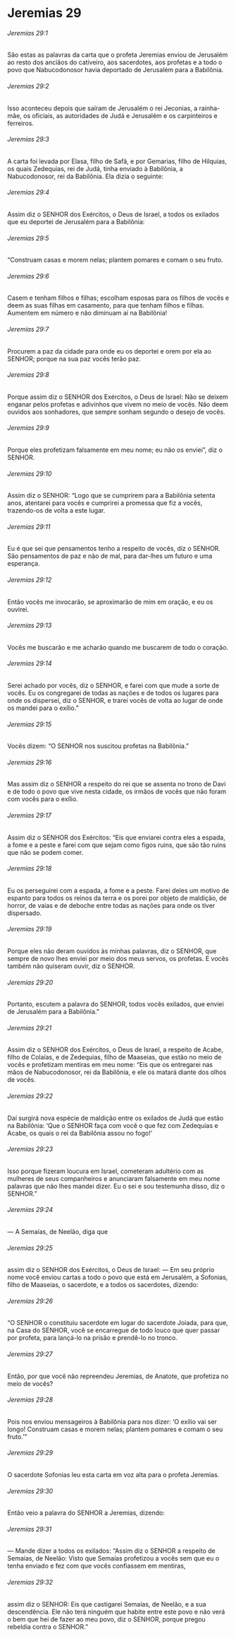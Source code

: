 # Jeremias 29

###### Jeremias 29:1

São estas as palavras da carta que o profeta Jeremias enviou de Jerusalém ao resto dos anciãos do cativeiro, aos sacerdotes, aos profetas e a todo o povo que Nabucodonosor havia deportado de Jerusalém para a Babilônia.

###### Jeremias 29:2

Isso aconteceu depois que saíram de Jerusalém o rei Jeconias, a rainha-mãe, os oficiais, as autoridades de Judá e Jerusalém e os carpinteiros e ferreiros.

###### Jeremias 29:3

A carta foi levada por Elasa, filho de Safã, e por Gemarias, filho de Hilquias, os quais Zedequias, rei de Judá, tinha enviado à Babilônia, a Nabucodonosor, rei da Babilônia. Ela dizia o seguinte:

###### Jeremias 29:4

Assim diz o SENHOR dos Exércitos, o Deus de Israel, a todos os exilados que eu deportei de Jerusalém para a Babilônia:

###### Jeremias 29:5

“Construam casas e morem nelas; plantem pomares e comam o seu fruto.

###### Jeremias 29:6

Casem e tenham filhos e filhas; escolham esposas para os filhos de vocês e deem as suas filhas em casamento, para que tenham filhos e filhas. Aumentem em número e não diminuam aí na Babilônia!

###### Jeremias 29:7

Procurem a paz da cidade para onde eu os deportei e orem por ela ao SENHOR; porque na sua paz vocês terão paz.

###### Jeremias 29:8

Porque assim diz o SENHOR dos Exércitos, o Deus de Israel: Não se deixem enganar pelos profetas e adivinhos que vivem no meio de vocês. Não deem ouvidos aos sonhadores, que sempre sonham segundo o desejo de vocês.

###### Jeremias 29:9

Porque eles profetizam falsamente em meu nome; eu não os enviei”, diz o SENHOR.

###### Jeremias 29:10

Assim diz o SENHOR: “Logo que se cumprirem para a Babilônia setenta anos, atentarei para vocês e cumprirei a promessa que fiz a vocês, trazendo-os de volta a este lugar.

###### Jeremias 29:11

Eu é que sei que pensamentos tenho a respeito de vocês, diz o SENHOR. São pensamentos de paz e não de mal, para dar-lhes um futuro e uma esperança.

###### Jeremias 29:12

Então vocês me invocarão, se aproximarão de mim em oração, e eu os ouvirei.

###### Jeremias 29:13

Vocês me buscarão e me acharão quando me buscarem de todo o coração.

###### Jeremias 29:14

Serei achado por vocês, diz o SENHOR, e farei com que mude a sorte de vocês. Eu os congregarei de todas as nações e de todos os lugares para onde os dispersei, diz o SENHOR, e trarei vocês de volta ao lugar de onde os mandei para o exílio.”

###### Jeremias 29:15

Vocês dizem: “O SENHOR nos suscitou profetas na Babilônia.”

###### Jeremias 29:16

Mas assim diz o SENHOR a respeito do rei que se assenta no trono de Davi e de todo o povo que vive nesta cidade, os irmãos de vocês que não foram com vocês para o exílio.

###### Jeremias 29:17

Assim diz o SENHOR dos Exércitos: “Eis que enviarei contra eles a espada, a fome e a peste e farei com que sejam como figos ruins, que são tão ruins que não se podem comer.

###### Jeremias 29:18

Eu os perseguirei com a espada, a fome e a peste. Farei deles um motivo de espanto para todos os reinos da terra e os porei por objeto de maldição, de horror, de vaias e de deboche entre todas as nações para onde os tiver dispersado.

###### Jeremias 29:19

Porque eles não deram ouvidos às minhas palavras, diz o SENHOR, que sempre de novo lhes enviei por meio dos meus servos, os profetas. E vocês também não quiseram ouvir, diz o SENHOR.

###### Jeremias 29:20

Portanto, escutem a palavra do SENHOR, todos vocês exilados, que enviei de Jerusalém para a Babilônia.”

###### Jeremias 29:21

Assim diz o SENHOR dos Exércitos, o Deus de Israel, a respeito de Acabe, filho de Colaías, e de Zedequias, filho de Maaseias, que estão no meio de vocês e profetizam mentiras em meu nome: “Eis que os entregarei nas mãos de Nabucodonosor, rei da Babilônia, e ele os matará diante dos olhos de vocês.

###### Jeremias 29:22

Daí surgirá nova espécie de maldição entre os exilados de Judá que estão na Babilônia: ‘Que o SENHOR faça com você o que fez com Zedequias e Acabe, os quais o rei da Babilônia assou no fogo!’

###### Jeremias 29:23

Isso porque fizeram loucura em Israel, cometeram adultério com as mulheres de seus companheiros e anunciaram falsamente em meu nome palavras que não lhes mandei dizer. Eu o sei e sou testemunha disso, diz o SENHOR.”

###### Jeremias 29:24

— A Semaías, de Neelão, diga que

###### Jeremias 29:25

assim diz o SENHOR dos Exércitos, o Deus de Israel: — Em seu próprio nome você enviou cartas a todo o povo que está em Jerusalém, a Sofonias, filho de Maaseias, o sacerdote, e a todos os sacerdotes, dizendo:

###### Jeremias 29:26

“O SENHOR o constituiu sacerdote em lugar do sacerdote Joiada, para que, na Casa do SENHOR, você se encarregue de todo louco que quer passar por profeta, para lançá-lo na prisão e prendê-lo no tronco.

###### Jeremias 29:27

Então, por que você não repreendeu Jeremias, de Anatote, que profetiza no meio de vocês?

###### Jeremias 29:28

Pois nos enviou mensageiros à Babilônia para nos dizer: ‘O exílio vai ser longo! Construam casas e morem nelas; plantem pomares e comam o seu fruto.’”

###### Jeremias 29:29

O sacerdote Sofonias leu esta carta em voz alta para o profeta Jeremias.

###### Jeremias 29:30

Então veio a palavra do SENHOR a Jeremias, dizendo:

###### Jeremias 29:31

— Mande dizer a todos os exilados: “Assim diz o SENHOR a respeito de Semaías, de Neelão: Visto que Semaías profetizou a vocês sem que eu o tenha enviado e fez com que vocês confiassem em mentiras,

###### Jeremias 29:32

assim diz o SENHOR: Eis que castigarei Semaías, de Neelão, e a sua descendência. Ele não terá ninguém que habite entre este povo e não verá o bem que hei de fazer ao meu povo, diz o SENHOR, porque pregou rebeldia contra o SENHOR.”

